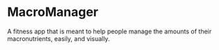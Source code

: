 # MacroManager
A fitness app that is meant to help people manage the amounts of their macronutrients, easily, and visually.
